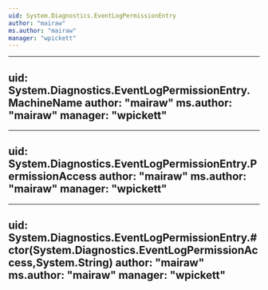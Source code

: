 ```yaml
---
uid: System.Diagnostics.EventLogPermissionEntry
author: "mairaw"
ms.author: "mairaw"
manager: "wpickett"
---
```


---
uid: System.Diagnostics.EventLogPermissionEntry.MachineName
author: "mairaw"
ms.author: "mairaw"
manager: "wpickett"
---

---
uid: System.Diagnostics.EventLogPermissionEntry.PermissionAccess
author: "mairaw"
ms.author: "mairaw"
manager: "wpickett"
---

---
uid: System.Diagnostics.EventLogPermissionEntry.#ctor(System.Diagnostics.EventLogPermissionAccess,System.String)
author: "mairaw"
ms.author: "mairaw"
manager: "wpickett"
---

